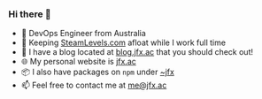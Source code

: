 ### Hi there 👋

- 🔭 DevOps Engineer from Australia
- 🛟 Keeping [SteamLevels.com](https://steamlevels.com/r/jfx) afloat while I work full time
- 💬 I have a blog located at [blog.jfx.ac](https://blog.jfx.ac) that you should check out!
- 🌐 My personal website is [jfx.ac](https://jfx.ac)
- 📦 I also have packages on `npm` under [~jfx](https://npmjs.com/~jfx)
- 📫 Feel free to contact me at [me@jfx.ac](mailto:me@jfx.ac)

